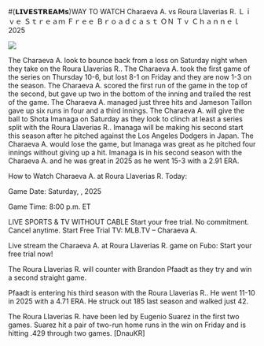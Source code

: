 #(𝗟𝗜𝗩𝗘𝗦𝗧𝗥𝗘𝗔𝗠𝘀)WAY TO WATCH Charaeva A. vs Roura Llaverias R. Ｌｉｖｅ Ｓｔｒｅａｍ Ｆｒｅｅ Ｂｒｏａｄｃａｓｔ ＯＮ Ｔｖ Ｃｈａｎｎｅｌ  2025  
  
  
[![](https://i.imgur.com/qSNzIqt.png)](https://movie.rssnews.media/Ckyxdut.php)  
  
The Charaeva A. look to bounce back from a loss on Saturday night when they take on the Roura Llaverias R.. The Charaeva A. took the first game of the series on Thursday 10-6, but lost 8-1 on Friday and they are now 1-3 on the season. The Charaeva A. scored the first run of the game in the top of the second, but gave up two in the bottom of the inning and trailed the rest of the game. The Charaeva A. managed just three hits and Jameson Taillon gave up six runs in four and a third innings. The Charaeva A. will give the ball to Shota Imanaga on Saturday as they look to clinch at least a series split with the Roura Llaverias R.. Imanaga will be making his second start this season after he pitched against the Los Angeles Dodgers in Japan. The Charaeva A. would lose the game, but Imanaga was great as he pitched four innings without giving up a hit. Imanaga is in his second season with the Charaeva A. and he was great in 2025 as he went 15-3 with a 2.91 ERA.

How to Watch Charaeva A. at Roura Llaverias R. Today:

Game Date: Saturday, , 2025

Game Time: 8:00 p.m. ET

LIVE SPORTS & TV WITHOUT CABLE
Start your free trial. No commitment. Cancel anytime.
Start Free Trial
TV: MLB.TV – Charaeva A.

Live stream the Charaeva A. at Roura Llaverias R. game on Fubo: Start your free trial now!

The Roura Llaverias R. will counter with Brandon Pfaadt as they try and win a second straight game.

Pfaadt is entering his third season with the Roura Llaverias R.. He went 11-10 in 2025 with a 4.71 ERA. He struck out 185 last season and walked just 42.

The Roura Llaverias R. have been led by Eugenio Suarez in the first two games. Suarez hit a pair of two-run home runs in the win on Friday and is hitting .429 through two games. [DnauKR]